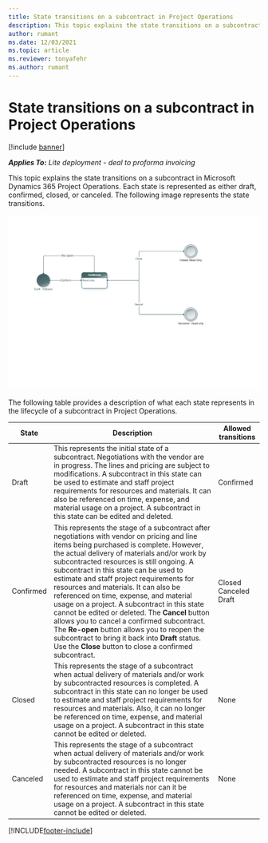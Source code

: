 ```yaml
---
title: State transitions on a subcontract in Project Operations
description: This topic explains the state transitions on a subcontract in Microsoft Dynamics 365 Project Operations as the subcontract is created, executed, and closed.
author: rumant
ms.date: 12/03/2021
ms.topic: article
ms.reviewer: tonyafehr 
ms.author: rumant
---
```


# State transitions on a subcontract in Project Operations

[!include [banner](../../includes/dataverse-preview.md)]

_**Applies To:** Lite deployment - deal to proforma invoicing_

This topic explains the state transitions on a subcontract in Microsoft Dynamics 365 Project Operations. Each state is represented as either draft, confirmed, closed, or canceled. The following image represents the state transitions.

![Subcontract state model](../media/SubconStates.png)  

The following table provides a description of what each state represents in the lifecycle of a subcontract in Project Operations.

| State | Description | Allowed transitions |
| --- | --- | --- |
| Draft | This represents the initial state of a subcontract. Negotiations with the vendor are in progress. The lines and pricing are subject to modifications. A subcontract in this state can be used to estimate and staff project requirements for resources and materials. It can also be referenced on time, expense, and material usage on a project. A subcontract in this state can be edited and deleted. | Confirmed |
| Confirmed | This represents the stage of a subcontract after negotiations with vendor on pricing and line items being purchased is complete. However, the actual delivery of materials and/or work by subcontracted resources is still ongoing. A subcontract in this state can be used to estimate and staff project requirements for resources and materials. It can also be referenced on time, expense, and material usage on a project. A subcontract in this state cannot be edited or deleted. The **Cancel** button allows you to cancel a confirmed subcontract. The **Re-open** button allows you to reopen the subcontract to bring it back into **Draft** status. Use the **Close** button to close a confirmed subcontract. | Closed <br> Canceled <br> Draft |
| Closed | This represents the stage of a subcontract when actual delivery of materials and/or work by subcontracted resources is completed. A subcontract in this state can no longer be used to estimate and staff project requirements for resources and materials. Also, it can no longer be referenced on time, expense, and material usage on a project. A subcontract in this state cannot be edited or deleted. | None |
| Canceled | This represents the stage of a subcontract when actual delivery of materials and/or work by subcontracted resources is no longer needed. A subcontract in this state cannot be used to estimate and staff project requirements for resources and materials nor can it be referenced on time, expense, and material usage on a project. A subcontract in this state cannot be edited or deleted. | None |


[!INCLUDE[footer-include](../../includes/footer-banner.md)]

